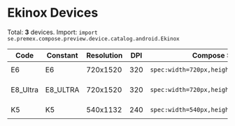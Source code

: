 # Ekinox Devices

Total: **3** devices. Import: `import se.premex.compose.preview.device.catalog.android.Ekinox`

| Code | Constant | Resolution | DPI | Compose Spec | Preview Usage |
|------|----------|------------|-----|-------------|---------------|
| E6 | E6 | 720x1520 | 320 | `spec:width=720px,height=1520px,dpi=320` | `@Preview(device = Ekinox.E6)` |
| E8_Ultra | E8_ULTRA | 720x1520 | 320 | `spec:width=720px,height=1520px,dpi=320` | `@Preview(device = Ekinox.E8_ULTRA)` |
| K5 | K5 | 540x1132 | 240 | `spec:width=540px,height=1132px,dpi=240` | `@Preview(device = Ekinox.K5)` |

<!-- Generated automatically. Do not edit manually. -->
